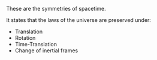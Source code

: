 These are the symmetries of spacetime.

It states that the laws of the universe are preserved under:
- Translation
- Rotation
- Time-Translation
- Change of inertial frames